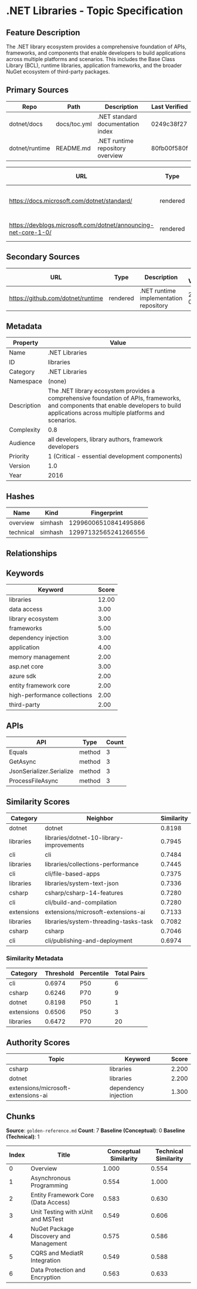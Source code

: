 # .NET Libraries - Topic Specification

## Feature Description

The .NET library ecosystem provides a comprehensive foundation of APIs, frameworks, and components that enable developers to build applications across multiple platforms and scenarios. This includes the Base Class Library (BCL), runtime libraries, application frameworks, and the broader NuGet ecosystem of third-party packages.

## Primary Sources

| Repo | Path | Description | Last Verified |
| --- | --- | --- | --- |
| dotnet/docs | docs/toc.yml | .NET standard documentation index | 0249c38f27 |
| dotnet/runtime | README.md | .NET runtime repository overview | 80fb00f580f |

| URL | Type | Description | Last Verified |
| --- | --- | --- | --- |
| https://docs.microsoft.com/dotnet/standard/ | rendered | Main .NET standard library documentation | 2025-09-20 |
| https://devblogs.microsoft.com/dotnet/announcing-net-core-1-0/ | rendered | Official .NET Core 1.0 announcement | 2025-09-20 |

## Secondary Sources

| URL | Type | Description | Last Verified |
| --- | --- | --- | --- |
| https://github.com/dotnet/runtime | rendered | .NET runtime implementation repository | 2025-09-20 |

## Metadata

| Property | Value |
| --- | --- |
| Name | .NET Libraries |
| ID | libraries |
| Category | .NET Libraries |
| Namespace | (none) |
| Description | The .NET library ecosystem provides a comprehensive foundation of APIs, frameworks, and components that enable developers to build applications across multiple platforms and scenarios. |
| Complexity | 0.8 |
| Audience | all developers, library authors, framework developers |
| Priority | 1 (Critical - essential development components) |
| Version | 1.0 |
| Year | 2016 |

## Hashes

| Name | Kind | Fingerprint |
|------|------|-------------|
| overview | simhash | 12996006510841495866 |
| technical | simhash | 12997132565241266556 |

## Relationships

## Keywords

| Keyword | Score |
|---------|-------|
| libraries | 12.00 |
| data access | 3.00 |
| library ecosystem | 3.00 |
| frameworks | 5.00 |
| dependency injection | 3.00 |
| application | 4.00 |
| memory management | 2.00 |
| asp.net core | 3.00 |
| azure sdk | 2.00 |
| entity framework core | 2.00 |
| high-performance collections | 2.00 |
| third-party | 2.00 |

## APIs

| API | Type | Count |
|-----|------|-------|
| Equals | method | 3 |
| GetAsync | method | 3 |
| JsonSerializer.Serialize | method | 3 |
| ProcessFileAsync | method | 3 |

## Similarity Scores

| Category | Neighbor | Similarity |
|----------|----------|------------|
| dotnet | dotnet | 0.8198 |
| libraries | libraries/dotnet-10-library-improvements | 0.7945 |
| cli | cli | 0.7484 |
| libraries | libraries/collections-performance | 0.7445 |
| cli | cli/file-based-apps | 0.7375 |
| libraries | libraries/system-text-json | 0.7336 |
| csharp | csharp/csharp-14-features | 0.7280 |
| cli | cli/build-and-compilation | 0.7280 |
| extensions | extensions/microsoft-extensions-ai | 0.7133 |
| libraries | libraries/system-threading-tasks-task | 0.7082 |
| csharp | csharp | 0.7046 |
| cli | cli/publishing-and-deployment | 0.6974 |

### Similarity Metadata

| Category | Threshold | Percentile | Total Pairs |
|----------|-----------|------------|-------------|
| cli | 0.6974 | P50 | 6 |
| csharp | 0.6246 | P70 | 9 |
| dotnet | 0.8198 | P50 | 1 |
| extensions | 0.6506 | P50 | 3 |
| libraries | 0.6472 | P70 | 20 |

## Authority Scores

| Topic | Keyword | Score |
|-------|---------|-------|
| csharp | libraries | 2.200 |
| dotnet | libraries | 2.200 |
| extensions/microsoft-extensions-ai | dependency injection | 1.300 |

## Chunks

**Source**: `golden-reference.md`
**Count**: 7
**Baseline (Conceptual)**: 0
**Baseline (Technical)**: 1

| Index | Title | Conceptual Similarity | Technical Similarity |
|-------|-------|----------------------|---------------------|
| 0 | Overview | 1.000 | 0.554 |
| 1 | Asynchronous Programming | 0.554 | 1.000 |
| 2 | Entity Framework Core (Data Access) | 0.583 | 0.630 |
| 3 | Unit Testing with xUnit and MSTest | 0.549 | 0.606 |
| 4 | NuGet Package Discovery and Management | 0.575 | 0.586 |
| 5 | CQRS and MediatR Integration | 0.549 | 0.588 |
| 6 | Data Protection and Encryption | 0.563 | 0.633 |
